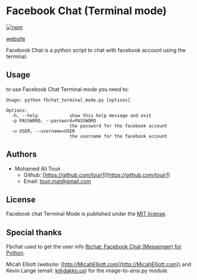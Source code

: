 # Facebook Chat (Terminal mode)
[![npm](https://img.shields.io/npm/l/date-2.svg?style=flat-square)]()

[website](https://touir1.github.io/Facebook-Chat-Terminal-mode/)

Facebook Chat is a python script to chat with facebook account using the terminal.

## Usage ##


to use Facebook Chat Terminal mode you need to:
```
Usage: python fbchat_terminal_mode.py [options]

Options:
  -h, --help            show this help message and exit
  -p PASSWORD, --password=PASSWORD
                        the password for the facebook account
  -u USER, --username=USER
                        the username for the facebook account
```

<!---
to use Spam Classifier as a web service you need to:

**-Start the web server**
```
Usage: web_service.py [options]

Options:
  -h, --help            show this help message and exit
  -c FILE, --classifier=FILE
                        import classifier from file
  -v FILE, --vectorizer=FILE
                        import vectorizer from file
  -p PORT, --port=PORT  port of the server
  -a ADRESS, --adress=ADRESS
                        adress of the server
```

**-call the web service**

```
http://[adress]:[port]/[subject]/[message]

adress: adress of the server
port: port of the server
subject: subject of the mail encoded in url format
message: message of the mail encoded in url format
```
-->
## Authors ##

* Mohamed Ali Touir
  * Github: [https://github.com/touir1](https://github.com/touir1)
  * Email: [touir.mat@gmail.com](mailto:touir.mat@gmail.com)

## License ##

Facebook chat Terminal Mode is published under the [MIT license](http://www.opensource.org/licenses/mit-license).

## Special thanks ##

Fbchat used to get the user info [fbchat: Facebook Chat (Messenger) for Python](https://github.com/carpedm20/fbchat).

Micah Elliott (website: [http://MicahElliott.com](http://MicahElliott.com)) and Kevin Lange (email: [k@dakko.us](mailto:k@dakko.us)) for the image-to-ansi.py module.
<!---
csmining.org for providing the dataset used for training my model [csmining: Spam email datasets](http://csmining.org/index.php/spam-email-datasets-.html).
-->
